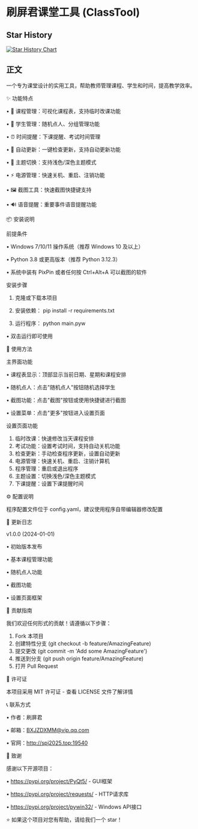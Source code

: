 # 刷屏君课堂工具 (ClassTool)

## Star History

[![Star History Chart](https://api.star-history.com/svg?repos=BXJZDXMM/pyclasstool&type=Date)](https://www.star-history.com/#BXJZDXMM/pyclasstool&Date)

## 正文

一个专为课堂设计的实用工具，帮助教师管理课程、学生和时间，提高教学效率。

✨ 功能特点

• 📅 课程管理：可视化课程表，支持临时改课功能

• 👥 学生管理：随机点人、分组管理功能

• ⏰ 时间提醒：下课提醒、考试时间管理

• 🔄 自动更新：一键检查更新，支持自动更新功能

• 🎨 主题切换：支持浅色/深色主题模式

• ⚡ 电源管理：快速关机、重启、注销功能

• 🖼️ 截图工具：快速截图快捷键支持

• 🔊 语音提醒：重要事件语音提醒功能

📦 安装说明

前提条件

• Windows 7/10/11 操作系统（推荐 Windows 10 及以上）

• Python 3.8 或更高版本（推荐 Python 3.12.3）

• 系统中装有 PixPin 或者任何按 Ctrl+Alt+A 可以截图的软件

安装步骤

1. 克隆或下载本项目
2. 安装依赖：
   pip install -r requirements.txt
   

3. 运行程序：
   python main.pyw

• 双击运行即可使用

🚀 使用方法

主界面功能

• 课程表显示：顶部显示当前日期、星期和课程安排

• 随机点人：点击"随机点人"按钮随机选择学生

• 截图功能：点击"截图"按钮或使用快捷键进行截图

• 设置菜单：点击"更多"按钮进入设置页面

设置页面功能

1. 临时改课：快速修改当天课程安排
2. 考试功能：设置考试时间，支持自动关机功能
3. 检查更新：手动检查程序更新，设置自动更新
4. 电源管理：快速关机、重启、注销计算机
5. 程序管理：重启或退出程序
6. 主题设置：切换浅色/深色主题模式
7. 下课提醒：设置下课提醒时间

⚙️ 配置说明

程序配置文件位于 config.yaml，建议使用程序自带编辑器修改配置

🔄 更新日志

v1.0.0 (2024-01-01)

• 初始版本发布

• 基本课程管理功能

• 随机点人功能

• 截图功能

• 设置页面框架

🤝 贡献指南

我们欢迎任何形式的贡献！请遵循以下步骤：

1. Fork 本项目
2. 创建特性分支 (git checkout -b feature/AmazingFeature)
3. 提交更改 (git commit -m 'Add some AmazingFeature')
4. 推送到分支 (git push origin feature/AmazingFeature)
5. 打开 Pull Request

📄 许可证

本项目采用 MIT 许可证 - 查看 LICENSE 文件了解详情

📞 联系方式

• 作者：刷屏君

• 邮箱：BXJZDXMM@vip.qq.com

• 官网：http://spj2025.top:19540

🙏 致谢

感谢以下开源项目：

• https://pypi.org/project/PyQt5/ - GUI框架

• https://pypi.org/project/requests/ - HTTP请求库

• https://pypi.org/project/pywin32/ - Windows API接口

⭐ 如果这个项目对您有帮助，请给我们一个 star！
